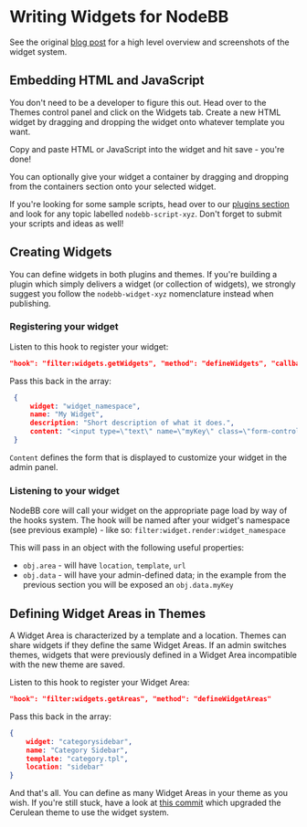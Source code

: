 Writing Widgets for NodeBB
==========================

See the original [blog post](http://blog.nodebb.org/widgets-system/) for
a high level overview and screenshots of the widget system.

Embedding HTML and JavaScript
-----------------------------

You don't need to be a developer to figure this out. Head over to the
Themes control panel and click on the Widgets tab. Create a new HTML
widget by dragging and dropping the widget onto whatever template you
want.

Copy and paste HTML or JavaScript into the widget and hit save - you're
done!

You can optionally give your widget a container by dragging and dropping
from the containers section onto your selected widget.

If you're looking for some sample scripts, head over to our [plugins
section](http://community.nodebb.org/category/7/nodebb-plugins) and look
for any topic labelled `nodebb-script-xyz`. Don't forget to submit your
scripts and ideas as well!

Creating Widgets
----------------

You can define widgets in both plugins and themes. If you're building a
plugin which simply delivers a widget (or collection of widgets), we
strongly suggest you follow the `nodebb-widget-xyz` nomenclature instead
when publishing.

### Registering your widget

Listen to this hook to register your widget:

``` json
"hook": "filter:widgets.getWidgets", "method": "defineWidgets", "callbacked": true
```

Pass this back in the array:

``` json
 {
     widget: "widget_namespace",
     name: "My Widget",
     description: "Short description of what it does.",
     content: "<input type=\"text\" name=\"myKey\" class=\"form-control\" />"
 }
```

`Content` defines the form that is displayed to customize your widget in
the admin panel.

### Listening to your widget

NodeBB core will call your widget on the appropriate page load by way of
the hooks system. The hook will be named after your widget's namespace
(see previous example) - like so:
`filter:widget.render:widget_namespace`

This will pass in an object with the following useful properties:

-   `obj.area` - will have `location`, `template`, `url`
-   `obj.data` - will have your admin-defined data; in the example from
    the previous section you will be exposed an `obj.data.myKey`

Defining Widget Areas in Themes
-------------------------------

A Widget Area is characterized by a template and a location. Themes can
share widgets if they define the same Widget Areas. If an admin switches
themes, widgets that were previously defined in a Widget Area
incompatible with the new theme are saved.

Listen to this hook to register your Widget Area:

``` json
"hook": "filter:widgets.getAreas", "method": "defineWidgetAreas"
```

Pass this back in the array:

``` json
{
    widget: "categorysidebar",
    name: "Category Sidebar",
    template: "category.tpl",
    location: "sidebar"
}
```

And that's all. You can define as many Widget Areas in your theme as you
wish. If you're still stuck, have a look at [this
commit](https://github.com/NodeBB/nodebb-theme-cerulean/commit/50e49a9da5a89484fa8001bbda2e613b69f18e86)
which upgraded the Cerulean theme to use the widget system.
